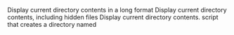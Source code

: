  Display current directory contents in a long format
Display current directory contents, including hidden files 
Display current directory contents.
script that creates a directory named 
